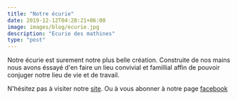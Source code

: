 ```yaml
---
title: "Notre écurie"
date: 2019-12-12T04:28:21+06:00
image: images/blog/ecurie.jpg
description: "Ecurie des mathines"
type: "post"
---
```


Notre écurie est surement notre plus belle création. Construite de nos mains nous avons éssayé d'en faire un lieu convivial et famillial affin de pouvoir conjuger notre lieu de vie et de travail.

N'hésitez pas à visiter notre [site](http://ecuriedesmathines.fr/).
Ou à vous abonner à notre page [facebook](https://www.facebook.com/EcuriesDesMathines/)
